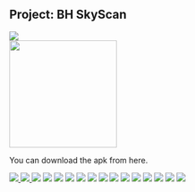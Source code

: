 
## Project: BH SkyScan
<img src="Icon.png"><br/>
<img src="images/illustration_1.png" width=192px;>
<p>You can download the apk from here. </p>
<a href="release/app-release_V0.1.1.apk">
	<img src="images/apk-file-format.png">
</a>
<a href="https://youtu.be/MkpJGjgM794" target="_blank">
	<img src="images/video_for_demo.png">
</a>

<img src="images/Slide01.png">
<img src="images/Slide02.png">
<img src="images/Slide03.png">
<img src="images/Slide04.png">
<img src="images/Slide05.png">
<img src="images/Slide06.png">
<img src="images/Slide07.png">
<img src="images/Slide08.png">
<img src="images/Slide09.png">
<img src="images/Slide10.png">
<img src="images/Slide11.png">
<img src="images/Slide12.png">
<img src="images/Slide13.png">
<img src="images/Slide14.png">
